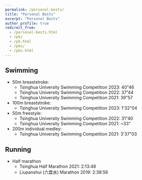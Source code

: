 ```yaml
---
permalink: /personal-bests/
title: "Personal Bests"
excerpt: "Personal Bests"
author_profile: true
redirect_from: 
  - /personal-bests.html
  - /pb/
  - /pb.html
  - /pbs/
  - /pbs.html
---
```


## Swimming
- 50m breaststroke:
  - Tsinghua University Swimming Competition 2023: 40"46
  - Tsinghua University Swimming Competition 2022: 37”44
  - Tsinghua University Swimming Competition 2021: 39”57
- 100m breaststroke:
  - Tsinghua University Swimming Competition 2023: 1'32"04
- 50m freestyle: 
  - Tsinghua University Swimming Competition 2022: 31"40
  - Tsinghua University Swimming Competition 2021: ~33"
- 200m individual medley:
  - Tsinghua University Swimming Competition 2021: 3'37"03


## Running
- Half marathon
  - Tsinghua Half Marathon 2021: 2:13:48
  - Liupanshui (六盘水) Marathon 2019: 2:38:56
